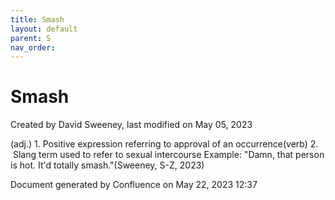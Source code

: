 ```yaml
---
title: Smash
layout: default
parent: S
nav_order:
---
```


# Smash

Created by  David Sweeney, last modified on May 05, 2023

(adj.) 1. Positive expression referring to approval of an occurrence(verb) 2.  Slang term used to refer to sexual intercourse Example: &quot;Damn, that person is hot. It'd totally smash.&quot;(Sweeney, S-Z, 2023)

Document generated by Confluence on May 22, 2023 12:37


